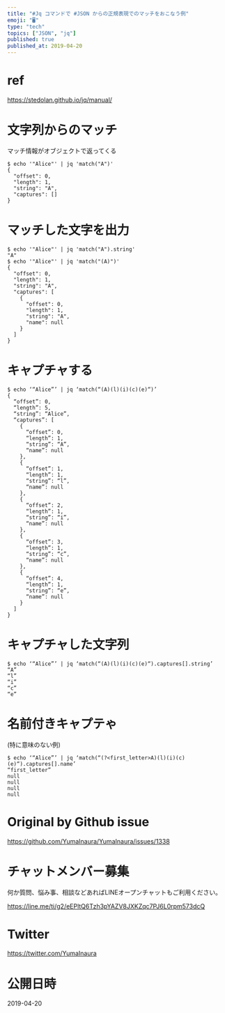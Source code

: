 ```yaml
---
title: "#Jq コマンドで #JSON からの正規表現でのマッチをおこなう例"
emoji: "🖥"
type: "tech"
topics: ["JSON", "jq"]
published: true
published_at: 2019-04-20
---
```


# ref

https://stedolan.github.io/jq/manual/

# 文字列からのマッチ

マッチ情報がオブジェクトで返ってくる

```
$ echo '"Alice"' | jq 'match("A")'
{
  "offset": 0,
  "length": 1,
  "string": "A",
  "captures": []
}
```

# マッチした文字を出力

```
$ echo '"Alice"' | jq 'match("A").string'
"A"
$ echo '"Alice"' | jq 'match("(A)")'
{
  "offset": 0,
  "length": 1,
  "string": "A",
  "captures": [
    {
      "offset": 0,
      "length": 1,
      "string": "A",
      "name": null
    }
  ]
}
```

# キャプチャする

```
$ echo ‘“Alice”’ | jq ‘match(“(A)(l)(i)(c)(e)“)’
{
  “offset”: 0,
  “length”: 5,
  “string”: “Alice”,
  “captures”: [
    {
      “offset”: 0,
      “length”: 1,
      “string”: “A”,
      “name”: null
    },
    {
      “offset”: 1,
      “length”: 1,
      “string”: “l”,
      “name”: null
    },
    {
      “offset”: 2,
      “length”: 1,
      “string”: “i”,
      “name”: null
    },
    {
      “offset”: 3,
      “length”: 1,
      “string”: “c”,
      “name”: null
    },
    {
      “offset”: 4,
      “length”: 1,
      “string”: “e”,
      “name”: null
    }
  ]
}
```
# キャプチャした文字列

```
$ echo ‘“Alice”’ | jq ‘match(“(A)(l)(i)(c)(e)“).captures[].string’
“A”
“l”
“i”
“c”
“e”
```
# 名前付きキャプテゃ

(特に意味のない例)

```
$ echo ‘“Alice”’ | jq ‘match(“(?<first_letter>A)(l)(i)(c)(e)“).captures[].name’
“first_letter”
null
null
null
null
```




# Original by Github issue

https://github.com/YumaInaura/YumaInaura/issues/1338








<!-- Update From Qiita API -->

# チャットメンバー募集


何か質問、悩み事、相談などあればLINEオープンチャットもご利用ください。

https://line.me/ti/g2/eEPltQ6Tzh3pYAZV8JXKZqc7PJ6L0rpm573dcQ





# Twitter


https://twitter.com/YumaInaura


<!-- Update From Qiita API -->



# 公開日時

2019-04-20
